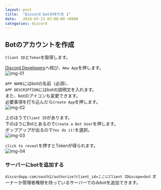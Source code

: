 ```yaml
---
layout: post
title:  "Discord botの作り方 1"
date:   2018-03-13 03:00:00 +0900
categories: discord
---
```

## Botのアカウントを作成

`Cliant ID`と`Token`を取得します。  

[Discord Developers][lnk-01]へ飛び、`New App`を押します。  
![img-01][img-01]

`APP NAME`にはbotの名前（必須）、  
`APP DESCRIPTION`にはbotの説明文を入れます。  
また、botのアイコンも変更できます。  
必要事項を打ち込んだら`Create App`を押します。  
![img-02][img-02]

上のほうで`Cliant ID`があります。  
下のほうにBotとあるので`Create a Bot User`を押します。  
ポップアップが出るので`Yes do it!`を選択。  
![img-03][img-03]

`click to reveal`を押すとTokenが得られます。  
![img-04][img-04]

### サーバーにbotを追加する

`discordapp.com/oauth2/authorize?client_id=ここにClient ID&scope=bot`
オーナーか管理者権限を持っているサーバーでのみbotを追加できます。  


[lnk-01]: https://discordapp.com/developers/applications/me

[img-01]: {{site.baseurl}}/images/2018/03/discord-bot-01.png
[img-02]: {{site.baseurl}}/images/2018/03/discord-bot-02.png
[img-03]: {{site.baseurl}}/images/2018/03/discord-bot-03.png
[img-04]: {{site.baseurl}}/images/2018/03/discord-bot-04.png
